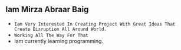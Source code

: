 ## Iam Mirza Abraar Baig 
* `Iam Very Interested In Creating Project With Great Ideas That Create Disruption All Around World.` 
* `Working All The Way For That`
* Iam currently learning programming.

